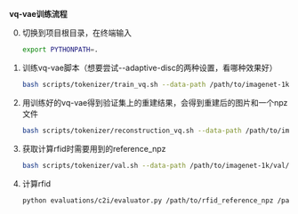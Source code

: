 **vq-vae训练流程**

0. 切换到项目根目录，在终端输入

   ```bash
   export PYTHONPATH=.
   ```

1. 训练vq-vae脚本（想要尝试--adaptive-disc的两种设置，看哪种效果好）

   ```bash
   bash scripts/tokenizer/train_vq.sh --data-path /path/to/imagenet-1k/train/  --results-dir /path/to/save/checkpoint --use-vf "dinov2"
   ```

2. 用训练好的vq-vae得到验证集上的重建结果，会得到重建后的图片和一个npz文件

   ```bash
   bash scripts/tokenizer/reconstruction_vq.sh --data-path /path/to/imagenet-1k/val/ --vq-ckpt /path/to/vq_ckpt --sample-dir /path/to/save/reconstruction_result
   ```

3. 获取计算rfid时需要用到的reference_npz

   ```bash
   bash scripts/tokenizer/val.sh --data-path /path/to/imagenet-1k/val/ --sample-dir /path/to/save/rfid_reference_npz
   ```

4. 计算rfid

   ```bash
   python evaluations/c2i/evaluator.py /path/to/rfid_reference_npz /path/to/vq_reconstruction_npz
   ```

   